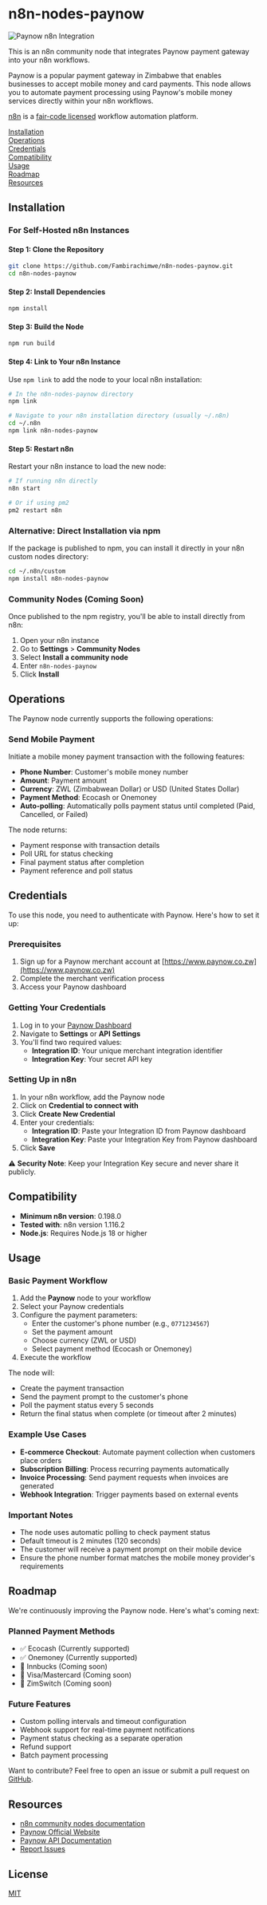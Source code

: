# n8n-nodes-paynow

![Paynow n8n Integration](banner.png)

This is an n8n community node that integrates Paynow payment gateway into your n8n workflows.

Paynow is a popular payment gateway in Zimbabwe that enables businesses to accept mobile money and card payments. This node allows you to automate payment processing using Paynow's mobile money services directly within your n8n workflows.

[n8n](https://n8n.io/) is a [fair-code licensed](https://docs.n8n.io/sustainable-use-license/) workflow automation platform.

[Installation](#installation)  
[Operations](#operations)  
[Credentials](#credentials)  
[Compatibility](#compatibility)  
[Usage](#usage)  
[Roadmap](#roadmap)  
[Resources](#resources)  

## Installation

### For Self-Hosted n8n Instances

#### Step 1: Clone the Repository

```bash
git clone https://github.com/Fambirachimwe/n8n-nodes-paynow.git
cd n8n-nodes-paynow
```

#### Step 2: Install Dependencies

```bash
npm install
```

#### Step 3: Build the Node

```bash
npm run build
```

#### Step 4: Link to Your n8n Instance

Use `npm link` to add the node to your local n8n installation:

```bash
# In the n8n-nodes-paynow directory
npm link

# Navigate to your n8n installation directory (usually ~/.n8n)
cd ~/.n8n
npm link n8n-nodes-paynow
```

#### Step 5: Restart n8n

Restart your n8n instance to load the new node:

```bash
# If running n8n directly
n8n start

# Or if using pm2
pm2 restart n8n
```

### Alternative: Direct Installation via npm

If the package is published to npm, you can install it directly in your n8n custom nodes directory:

```bash
cd ~/.n8n/custom
npm install n8n-nodes-paynow
```

### Community Nodes (Coming Soon)

Once published to the npm registry, you'll be able to install directly from n8n:

1. Open your n8n instance
2. Go to **Settings** > **Community Nodes**
3. Select **Install a community node**
4. Enter `n8n-nodes-paynow`
5. Click **Install**

## Operations

The Paynow node currently supports the following operations:

### Send Mobile Payment
Initiate a mobile money payment transaction with the following features:
- **Phone Number**: Customer's mobile money number
- **Amount**: Payment amount
- **Currency**: ZWL (Zimbabwean Dollar) or USD (United States Dollar)
- **Payment Method**: Ecocash or Onemoney
- **Auto-polling**: Automatically polls payment status until completed (Paid, Cancelled, or Failed)

The node returns:
- Payment response with transaction details
- Poll URL for status checking
- Final payment status after completion
- Payment reference and poll status

## Credentials

To use this node, you need to authenticate with Paynow. Here's how to set it up:

### Prerequisites
1. Sign up for a Paynow merchant account at [https://www.paynow.co.zw](https://www.paynow.co.zw)
2. Complete the merchant verification process
3. Access your Paynow dashboard

### Getting Your Credentials

1. Log in to your [Paynow Dashboard](https://www.paynow.co.zw/merchant/dashboard)
2. Navigate to **Settings** or **API Settings**
3. You'll find two required values:
   - **Integration ID**: Your unique merchant integration identifier
   - **Integration Key**: Your secret API key

### Setting Up in n8n

1. In your n8n workflow, add the Paynow node
2. Click on **Credential to connect with**
3. Click **Create New Credential**
4. Enter your credentials:
   - **Integration ID**: Paste your Integration ID from Paynow dashboard
   - **Integration Key**: Paste your Integration Key from Paynow dashboard
5. Click **Save**

⚠️ **Security Note**: Keep your Integration Key secure and never share it publicly.

## Compatibility

- **Minimum n8n version**: 0.198.0
- **Tested with**: n8n version 1.116.2
- **Node.js**: Requires Node.js 18 or higher

## Usage

### Basic Payment Workflow

1. Add the **Paynow** node to your workflow
2. Select your Paynow credentials
3. Configure the payment parameters:
   - Enter the customer's phone number (e.g., `0771234567`)
   - Set the payment amount
   - Choose currency (ZWL or USD)
   - Select payment method (Ecocash or Onemoney)
4. Execute the workflow

The node will:
- Create the payment transaction
- Send the payment prompt to the customer's phone
- Poll the payment status every 5 seconds
- Return the final status when complete (or timeout after 2 minutes)

### Example Use Cases

- **E-commerce Checkout**: Automate payment collection when customers place orders
- **Subscription Billing**: Process recurring payments automatically
- **Invoice Processing**: Send payment requests when invoices are generated
- **Webhook Integration**: Trigger payments based on external events

### Important Notes

- The node uses automatic polling to check payment status
- Default timeout is 2 minutes (120 seconds)
- The customer will receive a payment prompt on their mobile device
- Ensure the phone number format matches the mobile money provider's requirements

## Roadmap

We're continuously improving the Paynow node. Here's what's coming next:

### Planned Payment Methods
- ✅ Ecocash (Currently supported)
- ✅ Onemoney (Currently supported)
- 🔄 Innbucks (Coming soon)
- 🔄 Visa/Mastercard (Coming soon)
- 🔄 ZimSwitch (Coming soon)

### Future Features
- Custom polling intervals and timeout configuration
- Webhook support for real-time payment notifications
- Payment status checking as a separate operation
- Refund support
- Batch payment processing

Want to contribute? Feel free to open an issue or submit a pull request on [GitHub](https://github.com/Fambirachimwe/n8n-nodes-paynow).

## Resources

- [n8n community nodes documentation](https://docs.n8n.io/integrations/#community-nodes)
- [Paynow Official Website](https://www.paynow.co.zw)
- [Paynow API Documentation](https://developers.paynow.co.zw)
- [Report Issues](https://github.com/Fambirachimwe/n8n-nodes-paynow/issues)

## License

[MIT](LICENSE.md)
